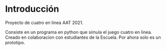 # Introducción 

Proyecto de cuatro en linea AAT 2021.

Consiste en un programa en python que simula el juego cuatro en linea.
Creado en colaboracion con estudiantes de la Escuela.
Por ahora solo es un prototipo.
